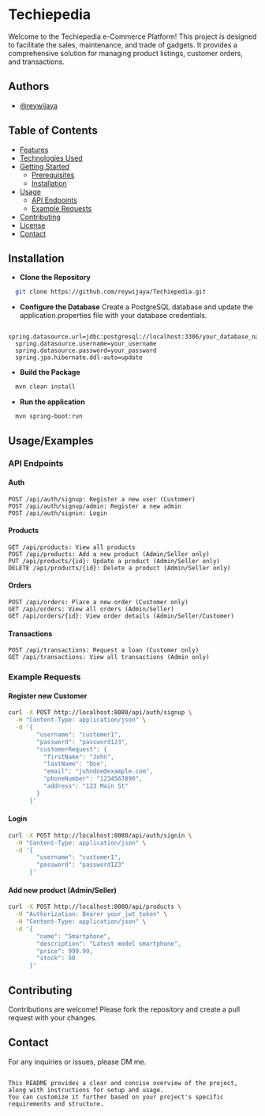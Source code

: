 
# Techiepedia

Welcome to the Techiepedia e-Commerce Platform! This project is designed to facilitate the sales, maintenance, and trade of gadgets. It provides a comprehensive solution for managing product listings, customer orders, and transactions.


## Authors

- [@reywijaya](https://github.com/reywijaya)

## Table of Contents

- [Features](#features)
- [Technologies Used](#technologies-used)
- [Getting Started](#getting-started)
  - [Prerequisites](#prerequisites)
  - [Installation](#installation)
- [Usage](#usage)
  - [API Endpoints](#api-endpoints)
  - [Example Requests](#example-requests)
- [Contributing](#contributing)
- [License](#license)
- [Contact](#contact)


## Installation

- **Clone the Repository**

```sh
  git clone https://github.com/reywijaya/Techiepedia.git
```

- **Configure the Database**
Create a PostgreSQL database and update the application.properties file with your database credentials.

```properties
  spring.datasource.url=jdbc:postgresql://localhost:3306/your_database_name
  spring.datasource.username=your_username
  spring.datasource.password=your_password
  spring.jpa.hibernate.ddl-auto=update
```

- **Build the Package**

```sh
  mvn clean install
```

- **Run the application**

```bash
  mvn spring-boot:run
```
## Usage/Examples
### API Endpoints

#### Auth
```
POST /api/auth/signup: Register a new user (Customer)
POST /api/auth/signup/admin: Register a new admin
POST /api/auth/signin: Login
```
#### Products
```
GET /api/products: View all products
POST /api/products: Add a new product (Admin/Seller only)
PUT /api/products/{id}: Update a product (Admin/Seller only)
DELETE /api/products/{id}: Delete a product (Admin/Seller only)
```
#### Orders
```
POST /api/orders: Place a new order (Customer only)
GET /api/orders: View all orders (Admin/Seller)
GET /api/orders/{id}: View order details (Admin/Seller/Customer)
```
#### Transactions
```
POST /api/transactions: Request a loan (Customer only)
GET /api/transactions: View all transactions (Admin only)
```

### Example Requests
#### Register new Customer
```sh
curl -X POST http://localhost:8080/api/auth/signup \
  -H "Content-Type: application/json" \
  -d '{
        "username": "customer1",
        "password": "password123",
        "customerRequest": {
          "firstName": "John",
          "lastName": "Doe",
          "email": "johndoe@example.com",
          "phoneNumber": "1234567890",
          "address": "123 Main St"
        }
      }'
```

#### Login
```sh
curl -X POST http://localhost:8080/api/auth/signin \
  -H "Content-Type: application/json" \
  -d '{
        "username": "customer1",
        "password": "password123"
      }'
```

#### Add new product (Admin/Seller)
```sh
curl -X POST http://localhost:8080/api/products \
  -H "Authorization: Bearer your_jwt_token" \
  -H "Content-Type: application/json" \
  -d '{
        "name": "Smartphone",
        "description": "Latest model smartphone",
        "price": 999.99,
        "stock": 50
      }'
```
## Contributing

Contributions are welcome! Please fork the repository and create a pull request with your changes.

## Contact

For any inquiries or issues, please DM me.
```vbnet

This README provides a clear and concise overview of the project, along with instructions for setup and usage.
You can customize it further based on your project's specific requirements and structure.

```